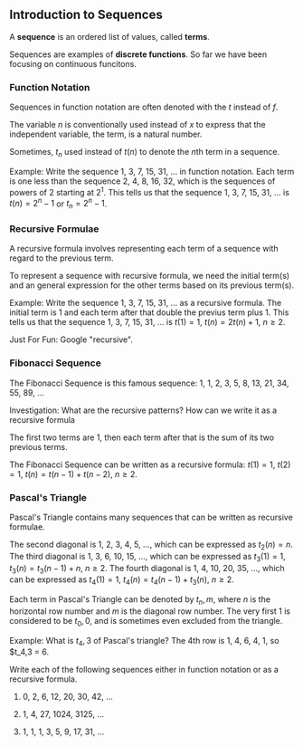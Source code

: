 Introduction to Sequences
-------

A **sequence** is an ordered list of values, called **terms**.

Sequences are examples of **discrete functions**. So far we have been focusing on continuous funcitons.


### Function Notation

Sequences in function notation are often denoted with the $t$ instead of $f$.

The variable $n$ is conventionally used instead of $x$ to express that the independent variable, the term, is a natural number.

Sometimes, $t_n$ used instead of $t(n)$ to denote the $n$th term in a sequence.

Example: Write the sequence 1, 3, 7, 15, 31, ... in function notation. 
Each term is one less than the sequence 2, 4, 8, 16, 32, which is the sequences of powers of 2 starting at $2^1$. This tells us that the sequence 1, 3, 7, 15, 31, ... is $t(n) = 2^n - 1$ or $t_n = 2^n - 1$.


### Recursive Formulae

A recursive formula involves representing each term of a sequence with regard to the previous term.

To represent a sequence with recursive formula, we need the initial term(s) and an general expression for the other terms based on its previous term(s).

Example: Write the sequence 1, 3, 7, 15, 31, ... as a recursive formula.
The initial term is 1 and each term after that double the previus term plus 1. This tells us that the sequence 1, 3, 7, 15, 31, ... is $t(1) = 1$, $t(n) = 2t(n) + 1$, $n \ge 2$.

Just For Fun: Google "recursive".


### Fibonacci Sequence

The Fibonacci Sequence is this famous sequence: 1, 1, 2, 3, 5, 8, 13, 21, 34, 55, 89, ...

Investigation: What are the recursive patterns? How can we write it as a recursive formula

The first two terms are 1, then each term after that is the sum of its two previous terms.

The Fibonacci Sequence can be written as a recursive formula: $t(1) = 1$, $t(2) = 1$, $t(n) = t(n-1) + t(n-2)$, $n \ge 2$.



### Pascal's Triangle

Pascal's Triangle contains many sequences that can be written as recursive formulae.

The second diagonal is 1, 2, 3, 4, 5, ..., which can be expressed as $t_2(n) = n$.
The third diagonal is 1, 3, 6, 10, 15, ..., which can be expressed as $t_3(1) = 1$, $t_3(n) = t_3(n-1) + n$, $n \ge 2$.
The fourth diagonal is 1, 4, 10, 20, 35, ..., which can be expressed as $t_4(1) = 1$, $t_4(n) = t_4(n-1) + t_3(n)$, $n \ge 2$.

Each term in Pascal's Triangle can be denoted by $t_n,m$, where $n$ is the horizontal row number and $m$ is the diagonal row number. The very first 1 is considered to be $t_0,0$, and is sometimes even excluded from the triangle.

Example: What is $t_4,3$ of Pascal's triangle? 
The 4th row is 1, 4, 6, 4, 1, so $t_4,3 = 6. 


Write each of the following sequences either in function notation or as a recursive formula.

1. 0, 2, 6, 12, 20, 30, 42, ... 

2. 1, 4, 27, 1024, 3125, ...

3. 1, 1, 1, 3, 5, 9, 17, 31, ...